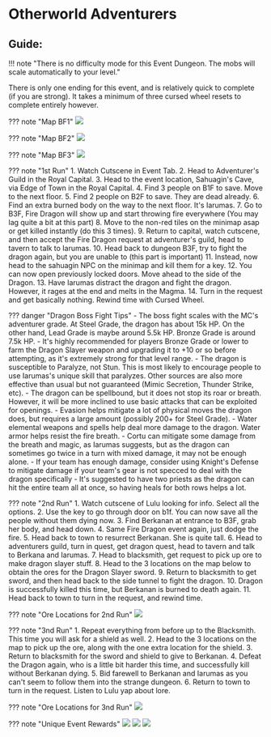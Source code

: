 # Otherworld Adventurers

## Guide:
!!! note "There is no difficulty mode for this Event Dungeon. The mobs will scale automatically to your level."

There is only one ending for this event, and is relatively quick to complete (if you are strong). It takes a minimum of three cursed wheel resets to complete entirely however.

??? note "Map BF1"
    ![](img/sahuagin-cave-1.jpg)
    
??? note "Map BF2"
    ![](img/sahuagin-cave-2.jpg)
    
??? note "Map BF3"
    ![](img/sahuagin-cave-3.jpg)

??? note "1st Run"
    1. Watch Cutscene in Event Tab.
    2. Head to Adventurer's Guild in the Royal Capital.
    3. Head to the event location, Sahuagin's Cave, via Edge of Town in the Royal Capital.
    4. Find 3 people on B1F to save. Move to the next floor.
    5. Find 2 people on B2F to save. They are dead already.
    6. Find an extra burned body on the way to the next floor. It's Iarumas.
    7. Go to B3F, Fire Dragon will show up and start throwing fire everywhere (You may lag quite a bit at this part)
    8. Move to the non-red tiles on the minimap asap or get killed instantly (do this 3 times).
    9. Return to capital, watch cutscene, and then accept the Fire Dragon request at adventurer's guild, head to tavern to talk to Iarumas.
    10. Head back to dungeon B3F, try to fight the dragon again, but you are unable to (this part is important)
    11. Instead, now head to the sahuagin NPC on the minimap and kill them for a key.
    12. You can now open previously locked doors. Move ahead to the side of the Dragon.
    13. Have Iarumas distract the dragon and fight the dragon. However, it rages at the end and melts in the Magma.
    14. Turn in the request and get basically nothing. Rewind time with Cursed Wheel.

??? danger "Dragon Boss Fight Tips"
    - The boss fight scales with the MC's adventurer grade. At Steel Grade, the dragon has about 15k HP. On the other hand, Lead Grade is maybe around 5.5k HP. Bronze Grade is around 7.5k HP.
    - It's highly recommended for players Bronze Grade or lower to farm the Dragon Slayer weapon and upgrading it to +10 or so before attempting, as it's extremely strong for that level range.
    - The dragon is susceptible to Paralyze, not Stun. This is most likely to encourage people to use Iarumas's unique skill that paralyzes. Other sources are also more effective than usual but not guaranteed (Mimic Secretion, Thunder Strike, etc).
    - The dragon can be spellbound, but it does not stop its roar or breath. However, it will be more inclined to use basic attacks that can be exploited for openings.
    - Evasion helps mitigate a lot of physical moves the dragon does, but requires a large amount (possibly 200+ for Steel Grade).
    - Water elemental weapons and spells help deal more damage to the dragon. Water armor helps resist the fire breath.
    - Cortu can mitigate some damage from the breath and magic, as Iarumas suggests, but as the dragon can sometimes go twice in a turn with mixed damage, it may not be enough alone.
    - If your team has enough damage, consider using Knight's Defense to mitigate damage if your team's gear is not specced to deal with the dragon specifically
    - It's suggested to have two priests as the dragon can hit the entire team all at once, so having heals for both rows helps a lot.

??? note "2nd Run"
    1. Watch cutscene of Lulu looking for info. Select all the options.
    2. Use the key to go through door on b1f. You can now save all the people without them dying now.
    3. Find Berkanan at entrance to B3F, grab her body, and head down.
    4. Same Fire Dragon event again, just dodge the fire.
    5. Head back to town to resurrect Berkanan. She is quite tall.
    6. Head to adventurers guild, turn in quest, get dragon quest, head to tavern and talk to Berkana and Iarumas.
    7. Head to blacksmith, get request to pick up ore to make dragon slayer stuff.
    8. Head to the 3 locations on the map below to obtain the ores for the Dragon Slayer sword.
    9. Return to blacksmith to get sword, and then head back to the side tunnel to fight the dragon.
    10. Dragon is successfully killed this time, but Berkanan is burned to death again.
    11. Head back to town to turn in the request, and rewind time.

??? note "Ore Locations for 2nd Run"
    ![](img/sahuagin-cave-ore-locations.png)

??? note "3nd Run"
    1. Repeat everything from before up to the Blacksmith. This time you will ask for a shield as well.
    2. Head to the 3 locations on the map to pick up the ore, along with the one extra location for the shield.
    3. Return to blacksmith for the sword and shield to give to Berkanan.
    4. Defeat the Dragon again, who is a little bit harder this time, and successfully kill without Berkanan dying.
    5. Bid farewell to Berkanan and Iarumas as you can't seem to follow them into the strange dungeon.
    6. Return to town to turn in the request. Listen to Lulu yap about lore.

??? note "Ore Locations for 3nd Run"
    ![](img/sahuagin-cave-ore-locations-2.png)

??? note "Unique Event Rewards"
    ![](img/dragon-slayer.jpg)
    ![](img/trollkin-ring.jpg)
    ![](img/katana.jpg)
